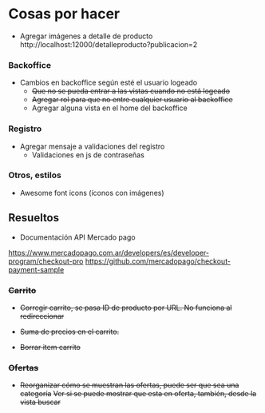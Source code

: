 # Cosas por hacer

- Agregar imágenes a detalle de producto
http://localhost:12000/detalleproducto?publicacion=2

### Backoffice

- Cambios en backoffice según esté el usuario logeado
    - ~~Que no se pueda entrar a las vistas cuando no está logeado~~
    - ~~Agregar rol para que no entre cualquier usuario al backoffice~~
    - Agregar alguna vista en el home del backoffice

### Registro

- Agregar mensaje a validaciones del registro
    - Validaciones en js de contraseñas

### Otros, estilos

- Awesome font icons (íconos con imágenes)

## Resueltos

- Documentación API Mercado pago

https://www.mercadopago.com.ar/developers/es/developer-program/checkout-pro
https://github.com/mercadopago/checkout-payment-sample

### ~~Carrito~~

- ~~Corregir carrito, se pasa ID de producto por URL. No funciona al redireccionar~~

- ~~Suma de precios en el carrito.~~

- ~~Borrar item carrito~~

### ~~Ofertas~~

- ~~Reorganizar cómo se muestran las ofertas, puede ser que sea una categoría~~
  ~~Ver si se puede mostrar que esta en oferta, también, desde la vista buscar~~